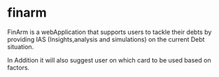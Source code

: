 # finarm

FinArm is a webApplication that supports users to tackle their debts
by providing IAS (Insights,analysis and simulations) on the current Debt situation.

In Addition it will also suggest user on which card to be used based on factors.

